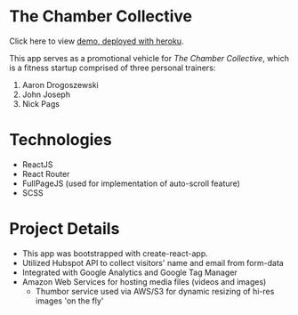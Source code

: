 # The Chamber Collective

Click here to view [demo, deployed with heroku](https://chambercollective-demo.herokuapp.com/).

This app serves as a promotional vehicle for _The Chamber Collective_, which is a fitness startup comprised of three personal trainers:

1. Aaron Drogoszewski
2. John Joseph
3. Nick Pags

# Technologies

- ReactJS
- React Router
- FullPageJS (used for implementation of auto-scroll feature)
- SCSS

# Project Details

- This app was bootstrapped with create-react-app.
- Utilized Hubspot API to collect visitors' name and email from form-data
- Integrated with Google Analytics and Google Tag Manager
- Amazon Web Services for hosting media files (videos and images)
  - Thumbor service used via AWS/S3 for dynamic resizing of hi-res images 'on the fly'
